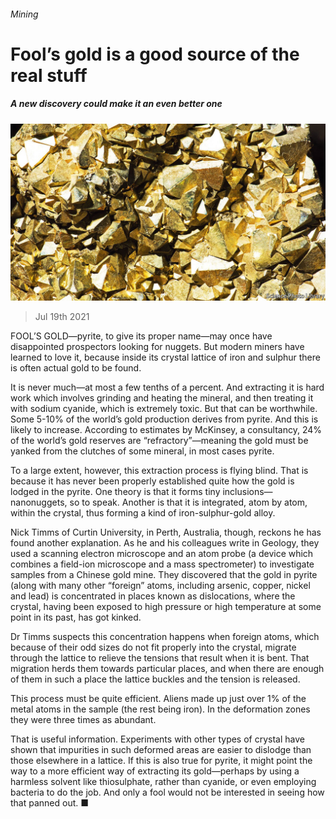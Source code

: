 ###### Mining

# Fool’s gold is a good source of the real stuff 

##### A new discovery could make it an even better one 

![image](images/20210724_STP001_0.jpg) 

> Jul 19th 2021 

FOOL’S GOLD—pyrite, to give its proper name—may once have disappointed prospectors looking for nuggets. But modern miners have learned to love it, because inside its crystal lattice of iron and sulphur there is often actual gold to be found.

It is never much—at most a few tenths of a percent. And extracting it is hard work which involves grinding and heating the mineral, and then treating it with sodium cyanide, which is extremely toxic. But that can be worthwhile. Some 5-10% of the world’s gold production derives from pyrite. And this is likely to increase. According to estimates by McKinsey, a consultancy, 24% of the world’s gold reserves are “refractory”—meaning the gold must be yanked from the clutches of some mineral, in most cases pyrite.


To a large extent, however, this extraction process is flying blind. That is because it has never been properly established quite how the gold is lodged in the pyrite. One theory is that it forms tiny inclusions—nanonuggets, so to speak. Another is that it is integrated, atom by atom, within the crystal, thus forming a kind of iron-sulphur-gold alloy.

Nick Timms of Curtin University, in Perth, Australia, though, reckons he has found another explanation. As he and his colleagues write in Geology, they used a scanning electron microscope and an atom probe (a device which combines a field-ion microscope and a mass spectrometer) to investigate samples from a Chinese gold mine. They discovered that the gold in pyrite (along with many other “foreign” atoms, including arsenic, copper, nickel and lead) is concentrated in places known as dislocations, where the crystal, having been exposed to high pressure or high temperature at some point in its past, has got kinked.

Dr Timms suspects this concentration happens when foreign atoms, which because of their odd sizes do not fit properly into the crystal, migrate through the lattice to relieve the tensions that result when it is bent. That migration herds them towards particular places, and when there are enough of them in such a place the lattice buckles and the tension is released.

This process must be quite efficient. Aliens made up just over 1% of the metal atoms in the sample (the rest being iron). In the deformation zones they were three times as abundant.

That is useful information. Experiments with other types of crystal have shown that impurities in such deformed areas are easier to dislodge than those elsewhere in a lattice. If this is also true for pyrite, it might point the way to a more efficient way of extracting its gold—perhaps by using a harmless solvent like thiosulphate, rather than cyanide, or even employing bacteria to do the job. And only a fool would not be interested in seeing how that panned out. ■


